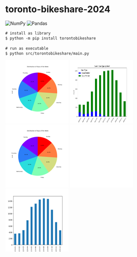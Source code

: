 # toronto-bikeshare-2024

![NumPy](https://img.shields.io/badge/numpy-%23013243.svg?style=for-the-badge&logo=numpy&logoColor=white)
![Pandas](https://img.shields.io/badge/pandas-%23150458.svg?style=for-the-badge&logo=pandas&logoColor=white)


```shell
# install as library
$ python -m pip install torontobikeshare

# run as executable
$ python src/torontobikeshare/main.py
```

<img src="images/pie.png" width="200" height="200" />
<img src="images/fig1.png" width="200" height="200" />
<img src="images/fig2.png" width="200" height="200" />
<img src="images/fig3.png" width="200" height="200" />
<img src="images/fig4.png" width="200" height="200" />